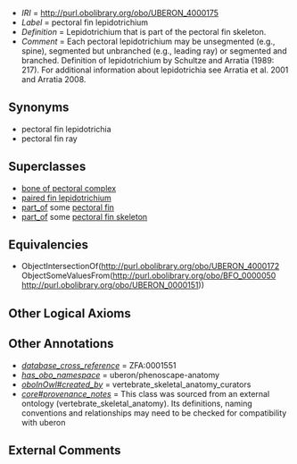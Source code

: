  * *IRI* = http://purl.obolibrary.org/obo/UBERON_4000175
 * *Label* = pectoral fin lepidotrichium
 * *Definition* = Lepidotrichium that is part of the pectoral fin skeleton.
 * *Comment* = Each pectoral lepidotrichium may be unsegmented (e.g., spine), segmented but unbranched (e.g., leading ray) or segmented and branched. Definition of lepidotrichium by Schultze and Arratia (1989: 217). For additional information about lepidotrichia see Arratia et al. 2001 and Arratia 2008.

## Synonyms

 * pectoral fin lepidotrichia
 * pectoral fin ray

## Superclasses

 * [bone of pectoral complex](../../UBERON/41/UBERON_0010741.md)
 * [paired fin lepidotrichium](../../UBERON/11/UBERON_4440011.md)
 * [part_of](../../BFO/50/BFO_0000050.md) some [pectoral fin](../../UBERON/51/UBERON_0000151.md)
 * [part_of](../../BFO/50/BFO_0000050.md) some [pectoral fin skeleton](../../UBERON/10/UBERON_0010710.md)

## Equivalencies

 * ObjectIntersectionOf(<http://purl.obolibrary.org/obo/UBERON_4000172> ObjectSomeValuesFrom(<http://purl.obolibrary.org/obo/BFO_0000050> <http://purl.obolibrary.org/obo/UBERON_0000151>))

## Other Logical Axioms


## Other Annotations

 * *[database_cross_reference](../../ef/oboInOwl#hasDbXref.md)* = ZFA:0001551
 * *[has_obo_namespace](../../ce/oboInOwl#hasOBONamespace.md)* = uberon/phenoscape-anatomy
 * *[oboInOwl#created_by](../../oboInOwl#created/by/oboInOwl#created_by.md)* = vertebrate_skeletal_anatomy_curators
 * *[core#provenance_notes](../../core#provenance/es/core#provenance_notes.md)* = This class was sourced from an external ontology (vertebrate_skeletal_anatomy). Its definitions, naming conventions and relationships may need to be checked for compatibility with uberon

## External Comments


